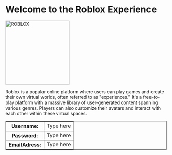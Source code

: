 <html>
    <head>
    </head>
  <body>
    <h1>Welcome to the Roblox Experience</h1>
 <a href="https://ibb.co/3YQPYkzj">
  <img src="https://i.ibb.co/3YQPYkzj/ROBLOX.jpg" alt="ROBLOX" border="0" style="height:200px;">
</a>
    <p>Roblox is a popular online platform where users can play games and create their own virtual worlds, often referred to as "experiences." 
       It's a free-to-play platform with a massive library of user-generated content spanning various genres.
       Players can also customize their avatars and interact with each other within these virtual spaces.</p>
<table border="1">
      <tr>
        <th>Username:</th>
        <td contenteditable="true">Type here</td>
      </tr>
      <tr>
        <th>Password:</th>
        <td contenteditable="true">Type here</td>      
      </tr>
      <tr>
        <th>EmailAdress:</th>
        <td contenteditable="true">Type here</td>
      </tr>
    </table>
  </body>
</html>
